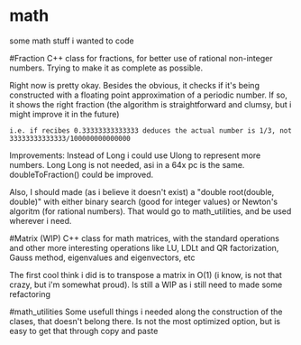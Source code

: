 # math
some math stuff i wanted to code

#Fraction
C++ class for fractions, for better use of rational non-integer numbers. Trying to make it as complete as possible.

Right now is pretty okay. Besides the obvious, it checks if it's being constructed with a floating point approximation of a periodic number. If so, it shows the right fraction (the algorithm is straightforward and clumsy, but i might improve it in the future)

    i.e. if recibes 0.33333333333333 deduces the actual number is 1/3, not 33333333333333/100000000000000

Improvements: Instead of Long i could use Ulong to represent more numbers. Long Long is not needed, asi in a 64x pc is the same. doubleToFraction() could be improved.

Also, I should made (as i believe it doesn't exist) a "double root(double, double)" with either binary search (good for integer values) or Newton's algoritm (for rational numbers).
	That would go to math_utilities, and be used wherever i need.

#Matrix (WIP)
C++ class for math matrices, with the standard operations and other more interesting operations like LU, LDLt and QR factorization, Gauss method, eigenvalues and eigenvectors, etc

The first cool think i did is to transpose a matrix in O(1) (i know, is not that crazy, but i'm somewhat proud). Is still a WIP as i still need to made some refactoring

#math_utilities
Some usefull things i needed along the construction of the clases, that doesn't belong there. Is not the most optimized option, but is easy to get that through copy and paste